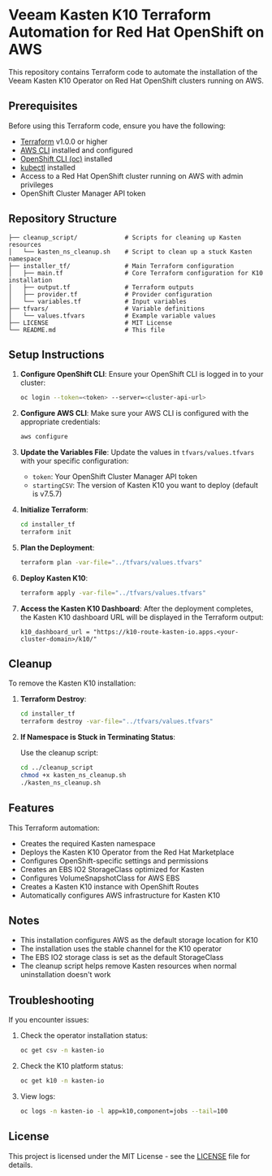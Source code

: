 # Veeam Kasten K10 Terraform Automation for Red Hat OpenShift on AWS

This repository contains Terraform code to automate the installation of the Veeam Kasten K10 Operator on Red Hat OpenShift clusters running on AWS.

## Prerequisites

Before using this Terraform code, ensure you have the following:

- [Terraform](https://www.terraform.io/downloads.html) v1.0.0 or higher
- [AWS CLI](https://aws.amazon.com/cli/) installed and configured
- [OpenShift CLI (oc)](https://docs.openshift.com/container-platform/4.13/cli_reference/openshift_cli/getting-started-cli.html) installed
- [kubectl](https://kubernetes.io/docs/tasks/tools/install-kubectl/) installed
- Access to a Red Hat OpenShift cluster running on AWS with admin privileges
- OpenShift Cluster Manager API token

## Repository Structure

```
├── cleanup_script/             # Scripts for cleaning up Kasten resources
│   └── kasten_ns_cleanup.sh    # Script to clean up a stuck Kasten namespace
├── installer_tf/               # Main Terraform configuration
│   ├── main.tf                 # Core Terraform configuration for K10 installation
│   ├── output.tf               # Terraform outputs
│   ├── provider.tf             # Provider configuration
│   └── variables.tf            # Input variables
├── tfvars/                     # Variable definitions
│   └── values.tfvars           # Example variable values
├── LICENSE                     # MIT License
└── README.md                   # This file
```

## Setup Instructions

1. **Configure OpenShift CLI**:
   Ensure your OpenShift CLI is logged in to your cluster:

   ```bash
   oc login --token=<token> --server=<cluster-api-url>
   ```

2. **Configure AWS CLI**:
   Make sure your AWS CLI is configured with the appropriate credentials:

   ```bash
   aws configure
   ```

3. **Update the Variables File**:
   Update the values in `tfvars/values.tfvars` with your specific configuration:
   - `token`: Your OpenShift Cluster Manager API token
   - `startingCSV`: The version of Kasten K10 you want to deploy (default is v7.5.7)

4. **Initialize Terraform**:

   ```bash
   cd installer_tf
   terraform init
   ```

5. **Plan the Deployment**:

   ```bash
   terraform plan -var-file="../tfvars/values.tfvars"
   ```

6. **Deploy Kasten K10**:

   ```bash
   terraform apply -var-file="../tfvars/values.tfvars"
   ```

7. **Access the Kasten K10 Dashboard**:
   After the deployment completes, the Kasten K10 dashboard URL will be displayed in the Terraform output:

   ```hcl
   k10_dashboard_url = "https://k10-route-kasten-io.apps.<your-cluster-domain>/k10/"
   ```

## Cleanup

To remove the Kasten K10 installation:

1. **Terraform Destroy**:

   ```bash
   cd installer_tf
   terraform destroy -var-file="../tfvars/values.tfvars"
   ```

2. **If Namespace is Stuck in Terminating Status**:
   
   Use the cleanup script:

   ```bash
   cd ../cleanup_script
   chmod +x kasten_ns_cleanup.sh
   ./kasten_ns_cleanup.sh
   ```

## Features

This Terraform automation:

- Creates the required Kasten namespace
- Deploys the Kasten K10 Operator from the Red Hat Marketplace
- Configures OpenShift-specific settings and permissions
- Creates an EBS IO2 StorageClass optimized for Kasten
- Configures VolumeSnapshotClass for AWS EBS
- Creates a Kasten K10 instance with OpenShift Routes
- Automatically configures AWS infrastructure for Kasten K10

## Notes

- This installation configures AWS as the default storage location for K10
- The installation uses the stable channel for the K10 operator
- The EBS IO2 storage class is set as the default StorageClass
- The cleanup script helps remove Kasten resources when normal uninstallation doesn't work

## Troubleshooting

If you encounter issues:

1. Check the operator installation status:

   ```bash
   oc get csv -n kasten-io
   ```

2. Check the K10 platform status:

   ```bash
   oc get k10 -n kasten-io
   ```

3. View logs:

   ```bash
   oc logs -n kasten-io -l app=k10,component=jobs --tail=100
   ```

## License

This project is licensed under the MIT License - see the [LICENSE](LICENSE) file for details.

